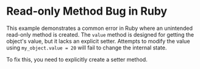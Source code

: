 # Read-only Method Bug in Ruby
This example demonstrates a common error in Ruby where an unintended read-only method is created.  The `value` method is designed for getting the object's value, but it lacks an explicit setter.  Attempts to modify the value using `my_object.value = 20` will fail to change the internal state.

To fix this, you need to explicitly create a setter method.
